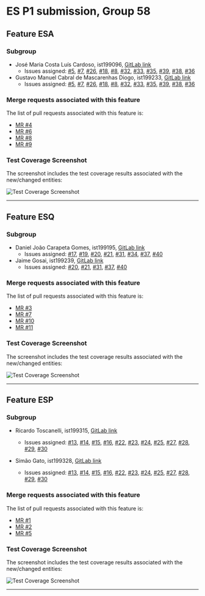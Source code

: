 # ES P1 submission, Group 58

## Feature ESA

### Subgroup
 - José Maria Costa Luís Cardoso, ist199096, [GitLab link](https://gitlab.rnl.tecnico.ulisboa.pt/ist199096)
   + Issues assigned: [#5](https://gitlab.rnl.tecnico.ulisboa.pt/es/es23-58/-/issues/5), [#7](https://gitlab.rnl.tecnico.ulisboa.pt/es/es23-58/-/issues/7), [#26](https://gitlab.rnl.tecnico.ulisboa.pt/es/es23-58/-/issues/26), [#18](https://gitlab.rnl.tecnico.ulisboa.pt/es/es23-58/-/issues/18), [#8](https://gitlab.rnl.tecnico.ulisboa.pt/es/es23-58/-/issues/8), [#32](https://gitlab.rnl.tecnico.ulisboa.pt/es/es23-58/-/issues/32), [#33](https://gitlab.rnl.tecnico.ulisboa.pt/es/es23-58/-/issues/33), [#35](https://gitlab.rnl.tecnico.ulisboa.pt/es/es23-58/-/issues/35), [#39](https://gitlab.rnl.tecnico.ulisboa.pt/es/es23-58/-/issues/39), [#38](https://gitlab.rnl.tecnico.ulisboa.pt/es/es23-58/-/issues/38), [#36](https://gitlab.rnl.tecnico.ulisboa.pt/es/es23-58/-/issues/36)     
 - Gustavo Manuel Cabral de Mascarenhas Diogo, ist199233, [GitLab link](https://gitlab.rnl.tecnico.ulisboa.pt/ist199233)  
   + Issues assigned: [#5](https://gitlab.rnl.tecnico.ulisboa.pt/es/es23-58/-/issues/5), [#7](https://gitlab.rnl.tecnico.ulisboa.pt/es/es23-58/-/issues/7), [#26](https://gitlab.rnl.tecnico.ulisboa.pt/es/es23-58/-/issues/26), [#18](https://gitlab.rnl.tecnico.ulisboa.pt/es/es23-58/-/issues/18), [#8](https://gitlab.rnl.tecnico.ulisboa.pt/es/es23-58/-/issues/8), [#32](https://gitlab.rnl.tecnico.ulisboa.pt/es/es23-58/-/issues/32), [#33](https://gitlab.rnl.tecnico.ulisboa.pt/es/es23-58/-/issues/33), [#35](https://gitlab.rnl.tecnico.ulisboa.pt/es/es23-58/-/issues/35), [#39](https://gitlab.rnl.tecnico.ulisboa.pt/es/es23-58/-/issues/39), [#38](https://gitlab.rnl.tecnico.ulisboa.pt/es/es23-58/-/issues/38), [#36](https://gitlab.rnl.tecnico.ulisboa.pt/es/es23-58/-/issues/36)
 
### Merge requests associated with this feature

The list of pull requests associated with this feature is:

 - [MR #4](https://gitlab.rnl.tecnico.ulisboa.pt/es/es23-58/-/merge_requests/4)
 - [MR #6](https://gitlab.rnl.tecnico.ulisboa.pt/es/es23-58/-/merge_requests/6)
 - [MR #8](https://gitlab.rnl.tecnico.ulisboa.pt/es/es23-58/-/merge_requests/8)
 - [MR #9](https://gitlab.rnl.tecnico.ulisboa.pt/es/es23-58/-/merge_requests/9)


### Test Coverage Screenshot

The screenshot includes the test coverage results associated with the new/changed entities:

![Test Coverage Screenshot](https://cdn.discordapp.com/attachments/1077928748432752681/1081186727076560988/image.png)

---

## Feature ESQ

### Subgroup
 - Daniel João Carapeta Gomes, ist199195, [GitLab link](https://gitlab.rnl.tecnico.ulisboa.pt/ist199195)
   + Issues assigned: [#17](https://gitlab.rnl.tecnico.ulisboa.pt/es/es23-58/-/issues/17), [#19](https://gitlab.rnl.tecnico.ulisboa.pt/es/es23-58/-/issues/19), [#20](https://gitlab.rnl.tecnico.ulisboa.pt/es/es23-58/-/issues/20), [#21](https://gitlab.rnl.tecnico.ulisboa.pt/es/es23-58/-/issues/21), [#31](https://gitlab.rnl.tecnico.ulisboa.pt/es/es23-58/-/issues/31), [#34](https://gitlab.rnl.tecnico.ulisboa.pt/es/es23-58/-/issues/34), [#37](https://gitlab.rnl.tecnico.ulisboa.pt/es/es23-58/-/issues/37), [#40](https://gitlab.rnl.tecnico.ulisboa.pt/es/es23-58/-/issues/40)
 - Jaime Gosai, ist199239, [GitLab link](https://gitlab.rnl.tecnico.ulisboa.pt/ist199239)
   + Issues assigned: [#20](https://gitlab.rnl.tecnico.ulisboa.pt/es/es23-58/-/issues/20), [#21](https://gitlab.rnl.tecnico.ulisboa.pt/es/es23-58/-/issues/21), [#31](https://gitlab.rnl.tecnico.ulisboa.pt/es/es23-58/-/issues/31), [#37](https://gitlab.rnl.tecnico.ulisboa.pt/es/es23-58/-/issues/37), [#40](https://gitlab.rnl.tecnico.ulisboa.pt/es/es23-58/-/issues/40)

### Merge requests associated with this feature

The list of pull requests associated with this feature is:

 - [MR #3](https://gitlab.rnl.tecnico.ulisboa.pt/es/es23-58/-/merge_requests/3)
 - [MR #7](https://gitlab.rnl.tecnico.ulisboa.pt/es/es23-58/-/merge_requests/7)
 - [MR #10](https://gitlab.rnl.tecnico.ulisboa.pt/es/es23-58/-/merge_requests/10)
 - [MR #11](https://gitlab.rnl.tecnico.ulisboa.pt/es/es23-58/-/merge_requests/11)


### Test Coverage Screenshot

The screenshot includes the test coverage results associated with the new/changed entities:

![Test Coverage Screenshot](https://cdn.discordapp.com/attachments/1077928748432752681/1081224780063178802/image.png)

---

## Feature ESP

### Subgroup
 - Ricardo Toscanelli, ist199315, [GitLab link](https://gitlab.rnl.tecnico.ulisboa.pt/ist199315)
   + Issues assigned: [#13](https://gitlab.rnl.tecnico.ulisboa.pt/es/es23-58/-/issues/13), [#14](https://gitlab.rnl.tecnico.ulisboa.pt/es/es23-58/-/issues/14),
   [#15](https://gitlab.rnl.tecnico.ulisboa.pt/es/es23-58/-/issues/15), [#16](https://gitlab.rnl.tecnico.ulisboa.pt/es/es23-58/-/issues/16),
   [#22](https://gitlab.rnl.tecnico.ulisboa.pt/es/es23-58/-/issues/22), [#23](https://gitlab.rnl.tecnico.ulisboa.pt/es/es23-58/-/issues/23),
   [#24](https://gitlab.rnl.tecnico.ulisboa.pt/es/es23-58/-/issues/24), [#25](https://gitlab.rnl.tecnico.ulisboa.pt/es/es23-58/-/issues/25),
   [#27](https://gitlab.rnl.tecnico.ulisboa.pt/es/es23-58/-/issues/27), [#28](https://gitlab.rnl.tecnico.ulisboa.pt/es/es23-58/-/issues/28),
   [#29](https://gitlab.rnl.tecnico.ulisboa.pt/es/es23-58/-/issues/29), [#30](https://gitlab.rnl.tecnico.ulisboa.pt/es/es23-58/-/issues/30)

 - Simão Gato, ist199328, [GitLab link](https://gitlab.rnl.tecnico.ulisboa.pt/ist199328)
   + Issues assigned: [#13](https://gitlab.rnl.tecnico.ulisboa.pt/es/es23-58/-/issues/13), [#14](https://gitlab.rnl.tecnico.ulisboa.pt/es/es23-58/-/issues/14),
   [#15](https://gitlab.rnl.tecnico.ulisboa.pt/es/es23-58/-/issues/15), [#16](https://gitlab.rnl.tecnico.ulisboa.pt/es/es23-58/-/issues/16),
   [#22](https://gitlab.rnl.tecnico.ulisboa.pt/es/es23-58/-/issues/22), [#23](https://gitlab.rnl.tecnico.ulisboa.pt/es/es23-58/-/issues/23),
   [#24](https://gitlab.rnl.tecnico.ulisboa.pt/es/es23-58/-/issues/24), [#25](https://gitlab.rnl.tecnico.ulisboa.pt/es/es23-58/-/issues/25),
   [#27](https://gitlab.rnl.tecnico.ulisboa.pt/es/es23-58/-/issues/27), [#28](https://gitlab.rnl.tecnico.ulisboa.pt/es/es23-58/-/issues/28),
   [#29](https://gitlab.rnl.tecnico.ulisboa.pt/es/es23-58/-/issues/29), [#30](https://gitlab.rnl.tecnico.ulisboa.pt/es/es23-58/-/issues/30)

### Merge requests associated with this feature

The list of pull requests associated with this feature is:

 - [MR #1](https://gitlab.rnl.tecnico.ulisboa.pt/es/es23-58/-/merge_requests/1)
 - [MR #2](https://gitlab.rnl.tecnico.ulisboa.pt/es/es23-58/-/merge_requests/2)
 - [MR #5](https://gitlab.rnl.tecnico.ulisboa.pt/es/es23-58/-/merge_requests/5)


### Test Coverage Screenshot

The screenshot includes the test coverage results associated with the new/changed entities:

![Test Coverage Screenshot](https://cdn.discordapp.com/attachments/684046969915834458/1081175892367257660/image.png)

---